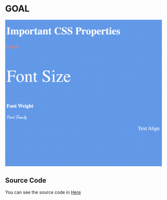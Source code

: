 # GOAL

![Font Properties](goal.png)

## Source Code

You can see the source code in [Here](index.html)
